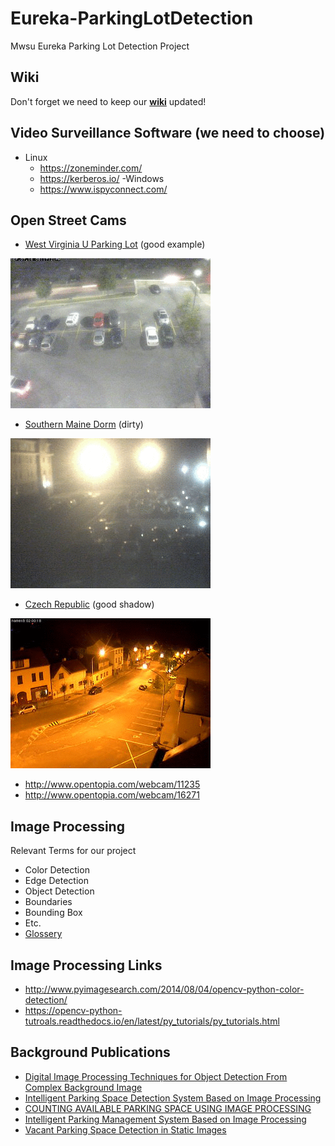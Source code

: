 # Eureka-ParkingLotDetection
Mwsu Eureka Parking Lot Detection Project

## Wiki

Don't forget we need to keep our **[wiki](../../wiki)** updated!

## Video Surveillance Software (we need to choose)
- Linux
  - https://zoneminder.com/
  - https://kerberos.io/
-Windows 
  - https://www.ispyconnect.com/
  

## Open Street Cams
- [West Virginia U Parking Lot](http://www.opentopia.com/webcam/11480) (good example)

![](./images/west_virginia/animation.gif)

- [Southern Maine Dorm](http://www.opentopia.com/webcam/16165) (dirty)

![](./images/southern_maine/animation.gif)

- [Czech Republic](http://www.opentopia.com/webcam/16031) (good shadow)

![](./images/czech_republic/animation.gif)

- http://www.opentopia.com/webcam/11235
- http://www.opentopia.com/webcam/16271

## Image Processing

Relevant Terms for our project

  - Color Detection
  - Edge Detection
  - Object Detection
  - Boundaries
  - Bounding Box
  - Etc.
  - [Glossery](http://usabilityetc.com/articles/image-processing-glossary/)
  

## Image Processing Links

- http://www.pyimagesearch.com/2014/08/04/opencv-python-color-detection/
- https://opencv-python-tutroals.readthedocs.io/en/latest/py_tutorials/py_tutorials.html
    

## Background Publications
  - [Digital Image Processing Techniques for Object Detection From Complex Background Image](./papers/digital_image_processing_object_detection.pdf)
  - [Intelligent Parking Space Detection System Based on Image Processing](./papers/intelligent_system.pdf)
  - [COUNTING AVAILABLE PARKING SPACE USING IMAGE PROCESSING](./papers/counting_available.pdf)
  - [Intelligent Parking Management System Based on Image Processing](./papers/intelligent_management_system.pdf)
  - [Vacant Parking Space Detection in Static Images](./papers/vacant_parking_space_detection.pdf)
